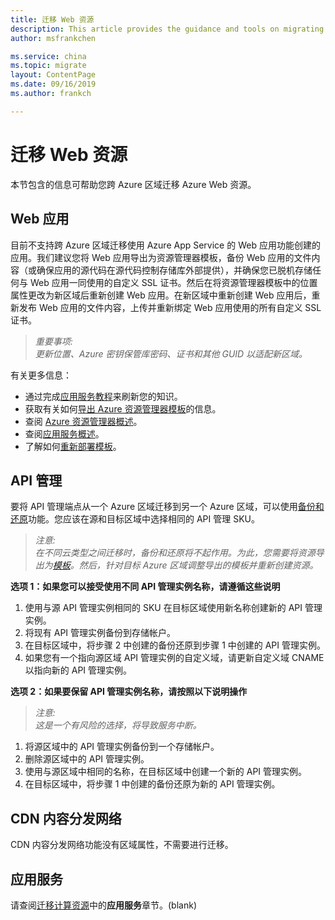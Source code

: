 ```yaml
---
title: 迁移 Web 资源
description: This article provides the guidance and tools on migrating Web resources.
author: msfrankchen

ms.service: china 
ms.topic: migrate
layout: ContentPage 
ms.date: 09/16/2019
ms.author: frankch

---
```


# 迁移 Web 资源

本节包含的信息可帮助您跨 Azure 区域迁移 Azure Web 资源。

## Web 应用

目前不支持跨 Azure 区域迁移使用 Azure App Service 的 Web 应用功能创建的应用。我们建议您将 Web 应用导出为资源管理器模板，备份 Web 应用的文件内容（或确保应用的源代码在源代码控制存储库外部提供），并确保您已脱机存储任何与 Web 应用一同使用的自定义 SSL 证书。然后在将资源管理器模板中的位置属性更改为新区域后重新创建 Web 应用。在新区域中重新创建 Web 应用后，重新发布 Web 应用的文件内容，上传并重新绑定 Web 应用使用的所有自定义 SSL 证书。

>*重要事项:*  
>*更新位置、Azure 密钥保管库密码、证书和其他 GUID 以适配新区域。*

有关更多信息：
* 通过完成[应用服务教程](https://docs.azure.cn/zh-cn/app-service/#step-by-step-tutorials)来刷新您的知识。
* 获取有关如何[导出 Azure 资源管理器模板](https://docs.azure.cn/zh-cn/azure-resource-manager/manage-resource-groups-portal#export-resource-groups-to-templates)的信息。
* 查阅 [Azure 资源管理器概述](https://docs.azure.cn/zh-cn/azure-resource-manager/resource-group-overview)。
* 查阅[应用服务概述](https://docs.azure.cn/zh-cn/app-service/overview)。
* 了解如何[重新部署模板](https://docs.azure.cn/zh-cn/azure-resource-manager/resource-group-template-deploy)。

## API 管理

要将 API 管理端点从一个 Azure 区域迁移到另一个 Azure 区域，可以使用[备份和还原](https://docs.azure.cn/zh-cn/api-management/api-management-howto-disaster-recovery-backup-restore)功能。您应该在源和目标区域中选择相同的 API 管理 SKU。
 
>*注意:*  
>*在不同云类型之间迁移时，备份和还原将不起作用。为此，您需要将资源导出为[模板](https://docs.azure.cn/zh-cn/azure-resource-manager/manage-resource-groups-portal#export-resource-groups-to-templates)。然后，针对目标 Azure 区域调整导出的模板并重新创建资源。*

**选项 1：如果您可以接受使用不同 API 管理实例名称，请遵循这些说明**

1. 使用与源 API 管理实例相同的 SKU 在目标区域使用新名称创建新的 API 管理实例。
2. 将现有 API 管理实例备份到存储帐户。
3. 在目标区域中，将步骤 2 中创建的备份还原到步骤 1 中创建的 API 管理实例。
4. 如果您有一个指向源区域 API 管理实例的自定义域，请更新自定义域 CNAME 以指向新的 API 管理实例。

**选项 2：如果要保留 API 管理实例名称，请按照以下说明操作**

>*注意:*  
>*这是一个有风险的选择，将导致服务中断。*

1. 将源区域中的 API 管理实例备份到一个存储帐户。
2. 删除源区域中的 API 管理实例。
3. 使用与源区域中相同的名称，在目标区域中创建一个新的 API 管理实例。
4. 在目标区域中，将步骤 1 中创建的备份还原为新的 API 管理实例。


## CDN 内容分发网络

CDN 内容分发网络功能没有区域属性，不需要进行迁移。


## 应用服务

请查阅[迁移计算资源](./china-migration-guidance-compute.md)中的**应用服务**章节。(blank)

